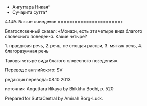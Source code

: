 * Ангуттара Никая*
* Сучарита сутта*

4\.149\. Благое поведение
\=\=\=\=\=\=\=\=\=\=\=\=\=\=\=\=\=\=\=\=\=\=\=

Благословенный сказал: «Монахи, есть эти четыре вида благого словесного поведения\. Какие четыре?

1\. правдивая речь,
2\. речь, не сеющая распри,
3\. мягкая речь,
4\. благоразумная речь\.

Таковы четыре вида благого словесного поведения»\.

Перевод с английского: SV

редакция перевода: 08\.10\.2013

источник: Anguttara Nikaya by Bhikkhu Bodhi, p\. 520

Prepared for SuttaCentral by Aminah Borg\-Luck\.